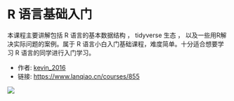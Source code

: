 # R 语言基础入门

本课程主要讲解包括 R 语言的基本数据结构 ， tidyverse 生态 ， 以及一些用R解决实际问题的案例。属于 R 语言小白入门基础课程，难度简单。十分适合想要学习 R 语言的同学进行入门学习。

- 作者: [kevin_2016](https://www.lanqiao.cn/users/164070/)
- 链接: https://www.lanqiao.cn/courses/855

![](https://dn-simplecloud.shiyanlou.com/1499827625083.png)